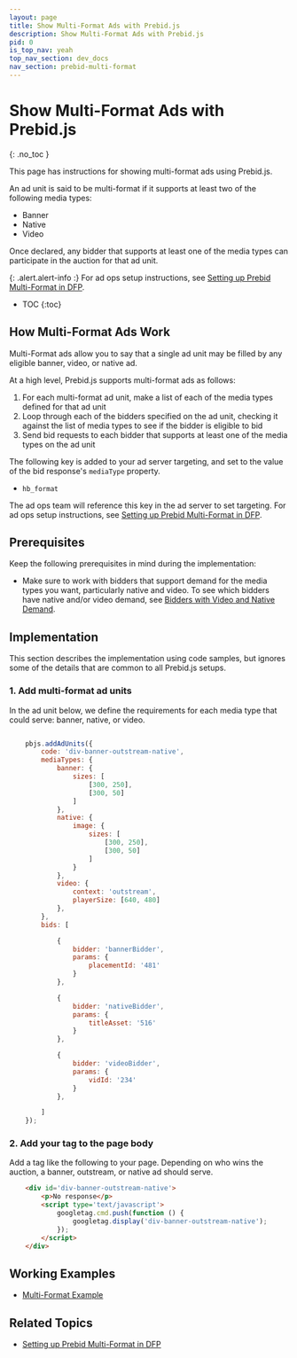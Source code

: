 ```yaml
---
layout: page
title: Show Multi-Format Ads with Prebid.js
description: Show Multi-Format Ads with Prebid.js
pid: 0
is_top_nav: yeah
top_nav_section: dev_docs
nav_section: prebid-multi-format
---
```


<div class="bs-docs-section" markdown="1">

# Show Multi-Format Ads with Prebid.js
{: .no_toc }

This page has instructions for showing multi-format ads using Prebid.js.

An ad unit is said to be multi-format if it supports at least two of the following media types:

+ Banner
+ Native
+ Video

Once declared, any bidder that supports at least one of the media types can participate in the auction for that ad unit.

{: .alert.alert-info :}
For ad ops setup instructions, see [Setting up Prebid Multi-Format in DFP]({{site.baseurl}}/adops/setting-up-prebid-multi-format-in-dfp.html).

* TOC
{:toc}

## How Multi-Format Ads Work

Multi-Format ads allow you to say that a single ad unit may be filled by any eligible banner, video, or native ad.

At a high level, Prebid.js supports multi-format ads as follows:

1. For each multi-format ad unit, make a list of each of the media types defined for that ad unit
2. Loop through each of the bidders specified on the ad unit, checking it against the list of media types to see if the bidder is eligible to bid
3. Send bid requests to each bidder that supports at least one of the media types on the ad unit

The following key is added to your ad server targeting, and set to the value of the bid response's `mediaType` property.

+ `hb_format`

The ad ops team will reference this key in the ad server to set targeting.  For ad ops setup instructions, see [Setting up Prebid Multi-Format in DFP]({{site.baseurl}}/adops/setting-up-prebid-multi-format-in-dfp.html).

## Prerequisites

Keep the following prerequisites in mind during the implementation:

+ Make sure to work with bidders that support demand for the media types you want, particularly native and video.  To see which bidders have native and/or video demand, see [Bidders with Video and Native Demand]({{site.baseurl}}/dev-docs/bidders.html#bidders-with-video-and-native-demand).

## Implementation

This section describes the implementation using code samples, but ignores some of the details that are common to all Prebid.js setups.

### 1. Add multi-format ad units

In the ad unit below, we define the requirements for each media type that could serve: banner, native, or video.

```javascript

    pbjs.addAdUnits({
        code: 'div-banner-outstream-native',
        mediaTypes: {
            banner: {
                sizes: [
                    [300, 250],
                    [300, 50]
                ]
            },
            native: {
                image: {
                    sizes: [
                        [300, 250],
                        [300, 50]
                    ]
                }
            },
            video: {
                context: 'outstream',
                playerSize: [640, 480]
            },
        },
        bids: [

            {
                bidder: 'bannerBidder',
                params: {
                    placementId: '481'
                }
            },

            {
                bidder: 'nativeBidder',
                params: {
                    titleAsset: '516'
                }
            },

            {
                bidder: 'videoBidder',
                params: {
                    vidId: '234'
                }
            },

        ]
    });
```

### 2. Add your tag to the page body

Add a tag like the following to your page.  Depending on who wins the auction, a banner, outstream, or native ad should serve.

```html
    <div id='div-banner-outstream-native'>
        <p>No response</p>
        <script type='text/javascript'>
            googletag.cmd.push(function () {
                googletag.display('div-banner-outstream-native');
            });
        </script>
    </div>
```

## Working Examples

+ [Multi-Format Example]({{site.baseurl}}/dev-docs/examples/multi-format-example.html)

## Related Topics

+ [Setting up Prebid Multi-Format in DFP]({{site.baseurl}}/adops/setting-up-prebid-multi-format-in-dfp.html)

</div>
